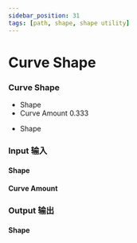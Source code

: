 ```yaml
---
sidebar_position: 31
tags: [path, shape, shape utility]
---
```


# Curve Shape

<div className="patch-container">
    <div className="patch processor">
        <h3>Curve Shape</h3>
        <ul className="inputs">
            <li>Shape</li>
            <li>Curve Amount <span>0.333</span></li>
        </ul>
        <ul className="outputs">
            <li>Shape</li>
        </ul>
    </div>
</div>

<div className="port-descriptions">
<div className="inputs">

### Input 输入

#### Shape

#### Curve Amount


</div>
<div className="outputs">

### Output 输出

#### Shape


</div>
</div>
